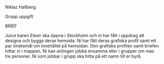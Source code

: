 Niklaz Hallberg

Grupp uppgift

BRIEF 

Juice baren Elexir ska öppna i Stockholm och ni har fått i uppdrag att designa och bygga deras hemsida. Ni har fått deras grafiska profil samt ett par önskemål om innehållet på hemsidan. Den grafiska profilen samt briefen hittar ni i mappen. Ni kan antingen jobba ensamma eller i grupper om max tre personer. Ni som jobbar i grupp ska hitta på ett namn till er byrå.
